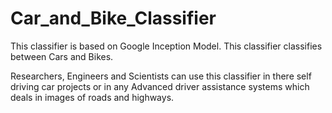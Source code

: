 # Car_and_Bike_Classifier
This classifier is based on Google Inception Model. This classifier classifies between Cars and Bikes.

Researchers, Engineers and Scientists can use this classifier in there self driving car projects or in any 
Advanced driver assistance systems which deals in images of roads and highways.

